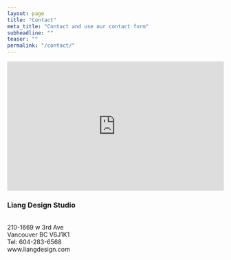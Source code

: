 ```yaml
---
layout: page
title: "Contact"
meta_title: "Contact and use our contact form"
subheadline: ""
teaser: ""
permalink: "/contact/"
---
```


<iframe src="https://www.google.com/maps/embed?pb=!1m18!1m12!1m3!1d2603.385133283524!2d-123.14461168471422!3d49.26909907932987!2m3!1f0!2f0!3f0!3m2!1i1024!2i768!4f13.1!3m3!1m2!1s0x548673c90ab80f8f%3A0x7c1467a2b7fa2a2e!2s1669+W+3rd+Ave%2C+Vancouver%2C+BC+V6J+1K1!5e0!3m2!1sen!2sca!4v1486463832366" width="100%" height="300" frameborder="0" style="border:0" allowfullscreen></iframe>

<div class="row t30">
	<p>
    <h3>Liang Design Studio</h3><br>
    210-1669 w 3rd Ave<br>
    Vancouver BC V6J1K1<br>
    Tel: 604-283-6568 <br>
    www.liangdesign.com</p>
</div><!-- /.row -->

<script type="text/javascript" src="https://form.jotform.com/jsform/70351204351240"></script>
